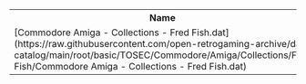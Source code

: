 <table>
<tr><th>Name</th><th>Size</th></tr>
<tr><td>
[Commodore Amiga - Collections - Fred Fish.dat](https://raw.githubusercontent.com/open-retrogaming-archive/dat-catalog/main/root/basic/TOSEC/Commodore/Amiga/Collections/Fred Fish/Commodore Amiga - Collections - Fred Fish.dat)
</td><td>422114</td></tr>
</table>
